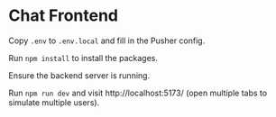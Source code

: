 # Chat Frontend

Copy `.env` to `.env.local` and fill in the Pusher config.

Run `npm install` to install the packages.

Ensure the backend server is running.

Run `npm run dev` and visit http://localhost:5173/ (open multiple tabs to simulate multiple users).
